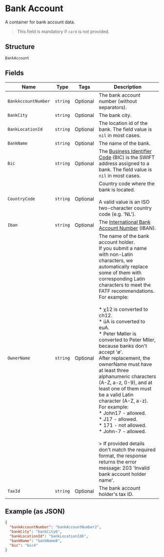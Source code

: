 
# Bank Account

A container for bank account data.

> This field is mandatory if `card` is not provided.

## Structure

`BankAccount`

## Fields

| Name | Type | Tags | Description |
|  --- | --- | --- | --- |
| `BankAccountNumber` | `string` | Optional | The bank account number (without separators). |
| `BankCity` | `string` | Optional | The bank city. |
| `BankLocationId` | `string` | Optional | The location id of the bank. The field value is `nil` in most cases. |
| `BankName` | `string` | Optional | The name of the bank. |
| `Bic` | `string` | Optional | The [Business Identifier Code](https://en.wikipedia.org/wiki/ISO_9362) (BIC) is the SWIFT address assigned to a bank. The field value is `nil` in most cases. |
| `CountryCode` | `string` | Optional | Country code where the bank is located.<br><br>A valid value is an ISO two-character country code (e.g. 'NL'). |
| `Iban` | `string` | Optional | The [International Bank Account Number](https://en.wikipedia.org/wiki/International_Bank_Account_Number) (IBAN). |
| `OwnerName` | `string` | Optional | The name of the bank account holder.<br>If you submit a name with non-Latin characters, we automatically replace some of them with corresponding Latin characters to meet the FATF recommendations. For example:<br><br>* χ12 is converted to ch12.<br>* üA is converted to euA.<br>* Peter Møller is converted to Peter Mller, because banks don't accept 'ø'.<br>  After replacement, the ownerName must have at least three alphanumeric characters (A-Z, a-z, 0-9), and at least one of them must be a valid Latin character (A-Z, a-z). For example:<br>* John17 - allowed.<br>* J17 - allowed.<br>* 171 - not allowed.<br>* John-7 - allowed.<br><br>> If provided details don't match the required format, the response returns the error message: 203 'Invalid bank account holder name'. |
| `TaxId` | `string` | Optional | The bank account holder's tax ID. |

## Example (as JSON)

```json
{
  "bankAccountNumber": "bankAccountNumber2",
  "bankCity": "bankCity6",
  "bankLocationId": "bankLocationId6",
  "bankName": "bankName8",
  "bic": "bic4"
}
```

